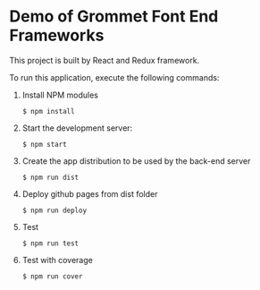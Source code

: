 # Demo of Grommet Font End Frameworks

This project is built by React and Redux framework.

To run this application, execute the following commands:

1. Install NPM modules

    ```
    $ npm install
    ```

1. Start the development server:

    ```
    $ npm start
    ```

1. Create the app distribution to be used by the back-end server

    ```
    $ npm run dist
    ```
  
1. Deploy github pages from dist folder

    ```
    $ npm run deploy
    ```
1. Test 

    ```
    $ npm run test
    ```
1. Test with coverage

    ```
    $ npm run cover
    ```
    
